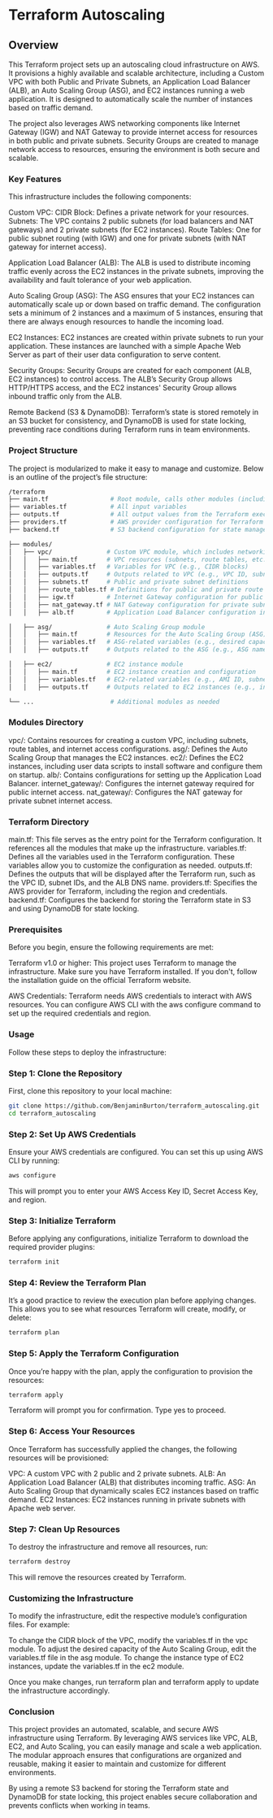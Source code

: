 # Terraform Autoscaling

## Overview

This Terraform project sets up an autoscaling cloud infrastructure on AWS. It provisions a highly available and scalable architecture, including a Custom VPC with both Public and Private Subnets, an Application Load Balancer (ALB), an Auto Scaling Group (ASG), and EC2 instances running a web application. It is designed to automatically scale the number of instances based on traffic demand.

The project also leverages AWS networking components like Internet Gateway (IGW) and NAT Gateway to provide internet access for resources in both public and private subnets. Security Groups are created to manage network access to resources, ensuring the environment is both secure and scalable.

### Key Features

This infrastructure includes the following components:

Custom VPC:
    CIDR Block: Defines a private network for your resources.
    Subnets: The VPC contains 2 public subnets (for load balancers and NAT gateways) and 2 private subnets (for EC2 instances).
    Route Tables: One for public subnet routing (with IGW) and one for private subnets (with NAT gateway for internet access).

Application Load Balancer (ALB):
    The ALB is used to distribute incoming traffic evenly across the EC2 instances in the private subnets, improving the availability and fault tolerance of your web application.

Auto Scaling Group (ASG):
    The ASG ensures that your EC2 instances can automatically scale up or down based on traffic demand. The configuration sets a minimum of 2 instances and a maximum of 5 instances, ensuring that there are always enough resources to handle the incoming load.

EC2 Instances:
    EC2 instances are created within private subnets to run your application. These instances are launched with a simple Apache Web Server as part of their user data configuration to serve content.

Security Groups:
    Security Groups are created for each component (ALB, EC2 instances) to control access. The ALB’s Security Group allows HTTP/HTTPS access, and the EC2 instances' Security Group allows inbound traffic only from the ALB.

Remote Backend (S3 & DynamoDB):
    Terraform’s state is stored remotely in an S3 bucket for consistency, and DynamoDB is used for state locking, preventing race conditions during Terraform runs in team environments.

### Project Structure

The project is modularized to make it easy to manage and customize. Below is an outline of the project’s file structure:

```bash
/terraform
├── main.tf                 # Root module, calls other modules (including VPC, ASG, EC2, etc.)
├── variables.tf            # All input variables
├── outputs.tf              # All output values from the Terraform execution
├── providers.tf            # AWS provider configuration for Terraform
├── backend.tf              # S3 backend configuration for state management (already added)

├── modules/
│   ├── vpc/               # Custom VPC module, which includes networking configurations
│   │   ├── main.tf        # VPC resources (subnets, route tables, etc.)
│   │   ├── variables.tf   # Variables for VPC (e.g., CIDR blocks)
│   │   ├── outputs.tf     # Outputs related to VPC (e.g., VPC ID, subnet IDs)
│   │   ├── subnets.tf     # Public and private subnet definitions
│   │   ├── route_tables.tf # Definitions for public and private route tables
│   │   ├── igw.tf         # Internet Gateway configuration for public subnets
│   │   ├── nat_gateway.tf # NAT Gateway configuration for private subnets
│   │   ├── alb.tf         # Application Load Balancer configuration in public subnets

│   ├── asg/               # Auto Scaling Group module
│   │   ├── main.tf        # Resources for the Auto Scaling Group (ASG)
│   │   ├── variables.tf   # ASG-related variables (e.g., desired capacity)
│   │   ├── outputs.tf     # Outputs related to the ASG (e.g., ASG name)

│   ├── ec2/               # EC2 instance module
│   │   ├── main.tf        # EC2 instance creation and configuration
│   │   ├── variables.tf   # EC2-related variables (e.g., AMI ID, subnet)
│   │   ├── outputs.tf     # Outputs related to EC2 instances (e.g., instance IDs)

└── ...                     # Additional modules as needed
```

### Modules Directory

vpc/: Contains resources for creating a custom VPC, including subnets, route tables, and internet access configurations.
asg/: Defines the Auto Scaling Group that manages the EC2 instances.
ec2/: Defines the EC2 instances, including user data scripts to install software and configure them on startup.
alb/: Contains configurations for setting up the Application Load Balancer.
internet_gateway/: Configures the internet gateway required for public internet access.
nat_gateway/: Configures the NAT gateway for private subnet internet access.

### Terraform Directory

main.tf: This file serves as the entry point for the Terraform configuration. It references all the modules that make up the infrastructure.
variables.tf: Defines all the variables used in the Terraform configuration. These variables allow you to customize the configuration as needed.
outputs.tf: Defines the outputs that will be displayed after the Terraform run, such as the VPC ID, subnet IDs, and the ALB DNS name.
providers.tf: Specifies the AWS provider for Terraform, including the region and credentials.
backend.tf: Configures the backend for storing the Terraform state in S3 and using DynamoDB for state locking.

### Prerequisites

Before you begin, ensure the following requirements are met:

Terraform v1.0 or higher: This project uses Terraform to manage the infrastructure. Make sure you have Terraform installed. If you don't, follow the installation guide on the official Terraform website.

AWS Credentials: Terraform needs AWS credentials to interact with AWS resources. You can configure AWS CLI with the aws configure command to set up the required credentials and region.

### Usage

Follow these steps to deploy the infrastructure:

### Step 1: Clone the Repository

First, clone this repository to your local machine:

```bash
git clone https://github.com/BenjaminBurton/terraform_autoscaling.git
cd terraform_autoscaling
```

### Step 2: Set Up AWS Credentials

Ensure your AWS credentials are configured. You can set this up using AWS CLI by running:

```bash
aws configure
```

This will prompt you to enter your AWS Access Key ID, Secret Access Key, and region.

### Step 3: Initialize Terraform

Before applying any configurations, initialize Terraform to download the required provider plugins:

```bash
terraform init
```

### Step 4: Review the Terraform Plan

It’s a good practice to review the execution plan before applying changes. This allows you to see what resources Terraform will create, modify, or delete:

```bash
terraform plan
```

### Step 5: Apply the Terraform Configuration

Once you’re happy with the plan, apply the configuration to provision the resources:

```bash
terraform apply
```

Terraform will prompt you for confirmation. Type yes to proceed.

### Step 6: Access Your Resources

Once Terraform has successfully applied the changes, the following resources will be provisioned:

VPC: A custom VPC with 2 public and 2 private subnets.
ALB: An Application Load Balancer (ALB) that distributes incoming traffic.
ASG: An Auto Scaling Group that dynamically scales EC2 instances based on traffic demand.
EC2 Instances: EC2 instances running in private subnets with Apache web server.

### Step 7: Clean Up Resources

To destroy the infrastructure and remove all resources, run:

```bash
terraform destroy
```

This will remove the resources created by Terraform.

### Customizing the Infrastructure

To modify the infrastructure, edit the respective module’s configuration files. For example:

To change the CIDR block of the VPC, modify the variables.tf in the vpc module.
To adjust the desired capacity of the Auto Scaling Group, edit the variables.tf file in the asg module.
To change the instance type of EC2 instances, update the variables.tf in the ec2 module.

Once you make changes, run terraform plan and terraform apply to update the infrastructure accordingly.

### Conclusion

This project provides an automated, scalable, and secure AWS infrastructure using Terraform. By leveraging AWS services like VPC, ALB, EC2, and Auto Scaling, you can easily manage and scale a web application. The modular approach ensures that configurations are organized and reusable, making it easier to maintain and customize for different environments.

By using a remote S3 backend for storing the Terraform state and DynamoDB for state locking, this project enables secure collaboration and prevents conflicts when working in teams.
